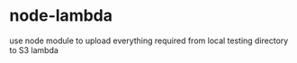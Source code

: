 # node-lambda
use node module to upload everything required from local testing directory to S3 lambda
